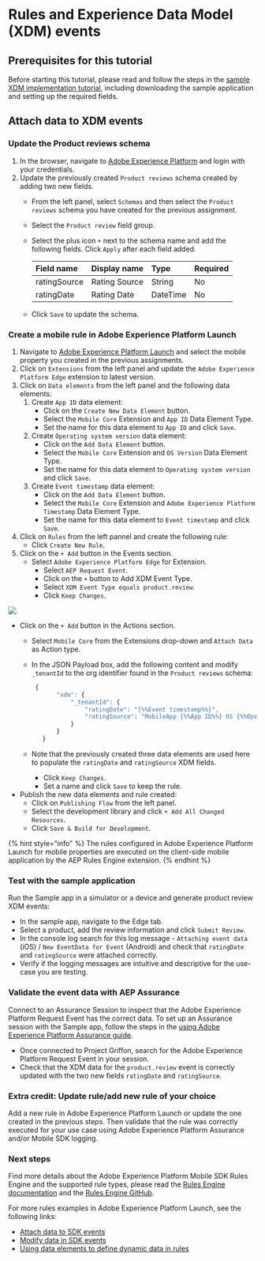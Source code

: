 # Rules and Experience Data Model (XDM) events

## Prerequisites for this tutorial

Before starting this tutorial, please read and follow the steps in the [sample XDM implementation tutorial](sample-xdm-implementation.md), including downloading the sample application and setting up the required fields.

## Attach data to XDM events

### Update the Product reviews schema

1. In the browser, navigate to [Adobe Experience Platform](https://experience.adobe.com/platform) and login with your credentials.
2. Update the previously created `Product reviews` schema created by adding two new fields.
   * From the left panel, select `Schemas` and then select the `Product reviews` schema you have created for the previous assignment.
   * Select the `Product review` field group.
   * Select the plus icon `+` next to the schema name and add the following fields. Click `Apply` after each field added.

     | Field name | Display name | Type | Required |
     | :--- | :--- | :--- | :--- |
     | ratingSource | Rating Source | String | No |
     | ratingDate | Rating Date | DateTime | No |

   * Click `Save` to update the schema.

### Create a mobile rule in Adobe Experience Platform Launch

1. Navigate to [Adobe Experience Platform Launch](https://experience.adobe.com/launch) and select the mobile property you created in the previous assignments.
2. Click on `Extensions` from the left panel and update the `Adobe Experience Platform Edge` extension to latest version.
3. Click on `Data elements` from the left panel and the following data elements:
   1. Create `App ID` data element:
      * Click on the `Create New Data Element` button.
      * Select the `Mobile Core` Extension and `App ID` Data Element Type.
      * Set the name for this data element to `App ID` and click `Save`.
   2. Create `Operating system version` data element:
      * Click on the `Add Data Element` button.
      * Select the `Mobile Core` Extension and `OS Version` Data Element Type.
      * Set the name for this data element to `Operating system version` and click `Save`.
   3. Create `Event timestamp` data element:
      * Click on the `Add Data Element` button.
      * Select the `Mobile Core` Extension and `Adobe Experience Platform Timestamp` Data Element Type.
      * Set the name for this data element to `Event timestamp` and click `Save`.
4. Click on `Rules` from the left pannel and create the following rule:
   * Click `Create New Rule`.
5. Click on the `+ Add` button in the Events section.
   * Select `Adobe Experience Platform Edge` for Extension.
     * Select `AEP Request Event`.
     * Click on the `+` button to Add XDM Event Type.
     * Select `XDM Event Type equals product.review`.
     * Click `Keep Changes`.

![](../../../.gitbook/assets/rule_xdm_event_type.png)

* Click on the `+ Add` button in the Actions section.
  * Select `Mobile Core` from the Extensions drop-down and `Attach Data` as Action type.
  * In the JSON Payload box, add the following content and modify `_tenantId` to the org identifier found in the `Product reviews` schema:

    ```javascript
     {
           "xdm": {
               "_tenantId": {
                   "ratingDate": "{%%Event timestamp%%}",
                   "ratingSource": "MobileApp {%%App ID%%} OS {%%Operating system version%%}"
               }
           }
       }
    ```

  * Note that the previously created three data elements are used here to populate the `ratingDate` and `ratingSource` XDM fields.
    * Click `Keep Changes`.
    * Set a name and click `Save` to keep the rule.
* Publish the new data elements and rule created:
  * Click on `Publishing Flow` from the left panel.
  * Select the development library and click `+ Add All Changed Resources`.
  * Click `Save & Build for Development`.

{% hint style="info" %}
The rules configured in Adobe Experience Platform Launch for mobile properties are executed on the client-side mobile application by the AEP Rules Engine extension.
{% endhint %}

### Test with the sample application

Run the Sample app in a simulator or a device and generate product review XDM events:

* In the sample app, navigate to the Edge tab.
* Select a product, add the review information and click `Submit Review`.
* In the console log search for this log message - `Attaching event data` (iOS) / `New EventData for Event` (Android) and check that `ratingDate` and `ratingSource` were attached correctly. 
* Verify if the logging messages are intuitive and descriptive for the use-case you are testing.

### Validate the event data with AEP Assurance

Connect to an Assurance Session to inspect that the Adobe Experience Platform Request Event has the correct data. To set up an Assurance session with the Sample app, follow the steps in the [using Adobe Experience Platform Assurance guide](https://aep-sdks.gitbook.io/docs/resources/user-guides/getting-started-with-adobe-experience-platform#using-aep-assurance).

* Once connected to Project Griffon, search for the Adobe Experience Platform Request Event in your session.
* Check that the XDM data for the `product.review` event is correctly updated with the two new fields  `ratingDate` and `ratingSource`.

### Extra credit: Update rule/add new rule of your choice

Add a new rule in Adobe Experience Platform Launch or update the one created in the previous steps. Then validate that the rule was correctly executed for your use case using Adobe Experience Platform Assurance and/or Mobile SDK logging.

### Next steps

Find more details about the Adobe Experience Platform Mobile SDK Rules Engine and the supported rule types, please read the [Rules Engine documentation](https://aep-sdks.gitbook.io/docs/using-mobile-extensions/mobile-core/rules-engine) and the [Rules Engine GitHub](https://github.com/adobe/aepsdk-rulesengine-ios).

For more rules examples in Adobe Experience Platform Launch, see the following links:

* [Attach data to SDK events](https://aep-sdks.gitbook.io/docs/resources/user-guides/attach-data)
* [Modify data in SDK events](https://aep-sdks.gitbook.io/docs/resources/user-guides/modify-data)
* [Using data elements to define dynamic data in rules](https://aep-sdks.gitbook.io/docs/resources/user-guides/launch-data-elements)

